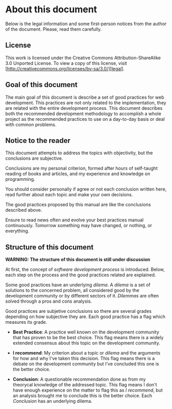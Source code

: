 About this document
===================

Below is the legal information and some first-person notices from the author
of the document. Please, read them carefully.

License
-------

This work is licensed under the Creative Commons Attribution-ShareAlike 3.0
Unported License. To view a copy of this license, visit
[http://creativecommons.org/licenses/by-sa/3.0/][legal].

[legal]: http://creativecommons.org/licenses/by-sa/3.0/

Goal of this document
---------------------

The main goal of this document is describe a set of good practices for web
development. This practices are not only related to the implementation, they
are related with the entire development process. This document describes both
the recommended development methodology to accomplish a whole project as the
recommended practices to use on a day-to-day basis or deal with common problems.

Notice to the reader
--------------------

This document attempts to address the topics with objectivity, but the
conclusions are subjective.

Conclusions are my personal criterion, formed after hours of self-taught
reading of books and articles, and my experience and knowledge on programming.

You should consider personally if agree or not each conclusion
written here, read further about each topic and make your own decisions.

The good practices proposed by this manual are like the conclusions described
above.

Ensure to read news often and evolve your best practices manual continuously.
Tomorrow something may have changed, or nothing, or everything.

Structure of this document
--------------------------

**WARNING: The structure of this document is still under discussion**

At first, the concept of *software development process* is introduced. Below,
each step on the process and the good practices related are explained.

Some good practices have an underlying *dilema*. A *dilema* is a set of
solutions to the concerned problem, all considered good by the development
community or by different sectors of it. *Dilemmas* are often solved through a
pros and cons analysis.

Good practices are subjetive conclusions so there are several grades depending
on how subjective they are. Each good practice has a flag which measures its
grade.

- **Best Practice**: A practice well known on the development community that
has proven to be the best choice. This flag means there is a widely extended
consensus about this topic on the development community.

- **I recommend**: My criterion about a topic or *dilema* and the arguments for
how and why I've taken this decision. This flag means there is a debate on
the development community but I've concluded this one is the better choice.

- **Conclusion**: A questionable recommendation done as from my theorycal
knowledge of the addressed topic. This flag means I don't have enough
experience on the matter to flag this as *I recommend*, but an analysis brought
me to conclude this is the better choice. Each *Conclusion* has an underlying
dilema.
